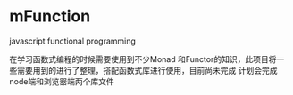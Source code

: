 # mFunction
javascript functional programming

在学习函数式编程的时候需要使用到不少Monad 和Functor的知识，此项目将一些需要用到的进行了整理，搭配函数式库进行使用，目前尚未完成
计划会完成node端和浏览器端两个库文件
